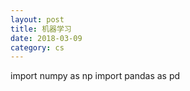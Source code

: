 ```yaml
---
layout: post
title: 机器学习
date: 2018-03-09
category: cs
---
```


import numpy as np
import pandas as pd
